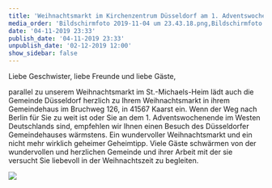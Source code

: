```yaml
---
title: 'Weihnachtsmarkt im Kirchenzentrum Düsseldorf am 1. Adventswochenende'
media_order: 'Bildschirmfoto 2019-11-04 um 23.43.18.png,Bildschirmfoto 2019-11-04 um 23.34.50.png'
date: '04-11-2019 23:33'
publish_date: '04-11-2019 23:33'
unpublish_date: '02-12-2019 12:00'
show_sidebar: false
---
```


Liebe Geschwister, liebe Freunde und liebe Gäste,

parallel zu unserem Weihnachtsmarkt im St.-Michaels-Heim lädt auch die Gemeinde Düsseldorf herzlich zu Ihrem Weihnachtsmarkt in ihrem Gemeindehaus im Bruchweg 126, in 41567 Kaarst ein. Wenn der Weg nach Berlin für Sie zu weit ist oder Sie an dem 1. Adventswochenende im Westen Deutschlands sind, empfehlen wir Ihnen einen Besuch des Düsseldorfer Gemeindehauses wärmstens. Ein wundervoller Weihnachtsmarkt und ein nicht mehr wirklich geheimer Geheimtipp. Viele Gäste schwärmen von der wundervollen und herzlichen Gemeinde und ihrer Arbeit mit der sie versucht Sie liebevoll in der Weihnachtszeit zu begleiten.

![](https://smh-gemeinden.de/user/pages/02.news/13.weihnachtsmarkt-im-kirchenzentrum-duesseldorf-am-1-adventswochenende/Bildschirmfoto%202019-11-04%20um%2023.34.50.png)